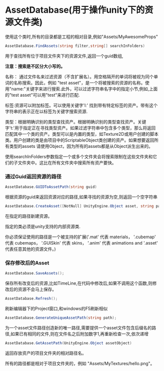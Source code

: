 # AssetDatabase(用于操作unity下的资源文件类)

使用这个类时,所有的目录都是工程的相对目录,例如"Assets/MyAwesomeProps"

```c#
AssetDatabase.FindAssets(string filter,string[] searchInFolders)
```

用于查找所有位于项目文件夹下的资源文件,返回一个guid数组,

**注意：搜索是不区分大小写的。** 

名称： 通过文件名来过滤资源（不含扩展名）。用空格隔开的单词将被视为同个单词的名称搜索。因此，例如 "test asset"，是一个将被搜索的资源的名称。使用"name:"关键字来进行搜索.此外，可以过滤字符串名字中的指定小节,例如,上面的"test asset"可以用"test"来进行匹配.

标签:资源可以附加标签。可以使用关键字'l:' 找到带有特定标签的资产。带有这个字符串的表示正在以标签为关键字搜索资源.

类型：根据明确识别的类型查找资产。根据明确识别的类型查找资产。关键字't:'用于指定正在寻找类型资产。如果过滤字符串中包含多个类型，那么将返回匹配其中一个类的资产。类型可以是内置的类型，如Texture2D或用户创建的脚本类。用户创建的类是由项目中的ScriptableObject类创建的资产。如果想要返回所有类型的assets 请使用Object，因为所有的assets都是从Object派生出来的。

使用searchInFolders参数指定一个或多个文件夹会将搜索限制在这些文件夹和它们的子文件夹中。这比在所有文件夹中搜索所有资产要快。



### 通过Guid返回资源的路径

```c#
AssetDatabase.GUIDToAssetPath(string guid)
```

根据资源的guid来返回资源对应的路径,如果寻找的资源为空,则返回一个空字符串

```c#
AssetDatabase.CreateAsset([NotNull] UnityEngine.Object asset, string path)
```

在指定的路径新建资源。

指定的类必须是unity支持的内部资源类.

你必须保证使用的路径是一个被支持的扩展('.mat' 代表 materials， '.cubemap' 代表 cubemaps， '.GUISkin' 代表 skins， '.anim' 代表 animations and '.asset' 代表任意其他的资源文件。)

### 保存修改后的Asset

```c#
AssetDatabase.SaveAssets();
```

保存所有改变后的资源,比如TimeLine,在代码中修改后,如果不调用这个函数,则修改后的资源不会马上保存。



```c#
AssetDatabase.Refresh();
```

刷新编辑器下的Project窗口,和windows的F5刷新相似



```c#
AssetDatabase.GenerateUniqueAssetPath(string path);
```

为一个asset文件路径创造新的唯一路径,需要提供一个asset文件包含后缀名的路径,如果已有相同的文件,则在文件名之后附加数字1,再重新检查一次,依次递增



```c#
AssetDatabase.GetAssetPath(UnityEngine.Object assetObject)
```

返回存放资产的项目文件夹的相对路径名。

所有的路径都是相对于项目文件夹的，例如 "Assets/MyTextures/hello.png"。